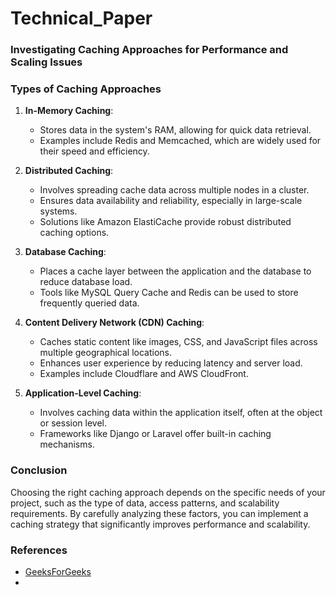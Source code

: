 # Technical_Paper

### Investigating Caching Approaches for Performance and Scaling Issues

### Types of Caching Approaches

1. **In-Memory Caching**: 
   - Stores data in the system's RAM, allowing for quick data retrieval.
   - Examples include Redis and Memcached, which are widely used for their speed and efficiency.
   
2. **Distributed Caching**: 
   - Involves spreading cache data across multiple nodes in a cluster.
   - Ensures data availability and reliability, especially in large-scale systems.
   - Solutions like Amazon ElastiCache provide robust distributed caching options.
   
3. **Database Caching**:
   - Places a cache layer between the application and the database to reduce database load.
   - Tools like MySQL Query Cache and Redis can be used to store frequently queried data.

4. **Content Delivery Network (CDN) Caching**:
   - Caches static content like images, CSS, and JavaScript files across multiple geographical locations.
   - Enhances user experience by reducing latency and server load.
   - Examples include Cloudflare and AWS CloudFront.

5. **Application-Level Caching**:
   - Involves caching data within the application itself, often at the object or session level.
   - Frameworks like Django or Laravel offer built-in caching mechanisms.

### Conclusion

Choosing the right caching approach depends on the specific needs of your project, such as the type of data, access patterns, and scalability requirements. By carefully analyzing these factors, you can implement a caching strategy that significantly improves performance and scalability.

### References

* [GeeksForGeeks](https://www.geeksforgeeks.org/caching-system-design-concept-for-beginners/)
* 
